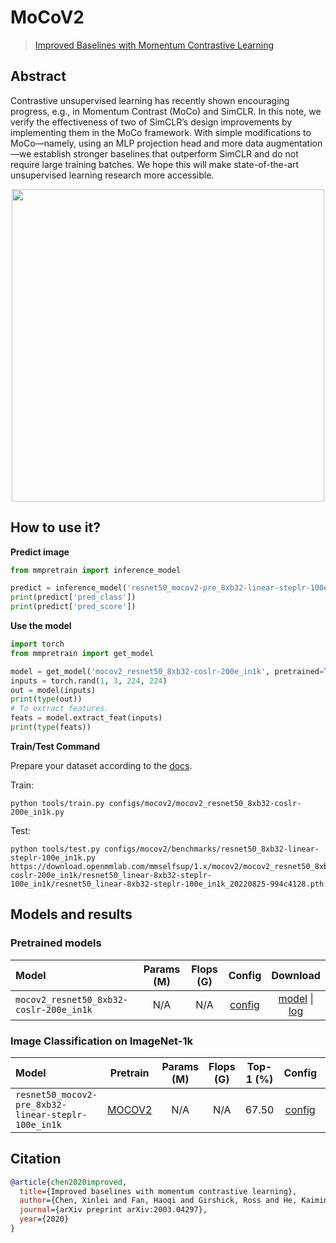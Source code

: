 # MoCoV2

> [Improved Baselines with Momentum Contrastive Learning](https://arxiv.org/abs/2003.04297)

<!-- [ALGORITHM] -->

## Abstract

Contrastive unsupervised learning has recently shown encouraging progress, e.g., in Momentum Contrast (MoCo) and SimCLR. In this note, we verify the effectiveness of two of SimCLR’s design improvements by implementing them in the MoCo framework. With simple modifications to MoCo—namely, using an MLP projection head and more data augmentation—we establish stronger baselines that outperform SimCLR and do not require large training batches. We hope this will make state-of-the-art unsupervised learning research more accessible.

<div align=center>
<img  src="https://user-images.githubusercontent.com/36138628/149720067-b65e5736-d425-45b3-93ed-6f2427fc6217.png" width="500" />
</div>

## How to use it?

<!-- [TABS-BEGIN] -->

**Predict image**

```python
from mmpretrain import inference_model

predict = inference_model('resnet50_mocov2-pre_8xb32-linear-steplr-100e_in1k', 'demo/bird.JPEG')
print(predict['pred_class'])
print(predict['pred_score'])
```

**Use the model**

```python
import torch
from mmpretrain import get_model

model = get_model('mocov2_resnet50_8xb32-coslr-200e_in1k', pretrained=True)
inputs = torch.rand(1, 3, 224, 224)
out = model(inputs)
print(type(out))
# To extract features.
feats = model.extract_feat(inputs)
print(type(feats))
```

**Train/Test Command**

Prepare your dataset according to the [docs](https://mmclassification.readthedocs.io/en/1.x/user_guides/dataset_prepare.html#prepare-dataset).

Train:

```shell
python tools/train.py configs/mocov2/mocov2_resnet50_8xb32-coslr-200e_in1k.py
```

Test:

```shell
python tools/test.py configs/mocov2/benchmarks/resnet50_8xb32-linear-steplr-100e_in1k.py https://download.openmmlab.com/mmselfsup/1.x/mocov2/mocov2_resnet50_8xb32-coslr-200e_in1k/resnet50_linear-8xb32-steplr-100e_in1k/resnet50_linear-8xb32-steplr-100e_in1k_20220825-994c4128.pth
```

<!-- [TABS-END] -->

## Models and results

### Pretrained models

| Model                                   | Params (M) | Flops (G) |                       Config                       |                                           Download                                           |
| :-------------------------------------- | :--------: | :-------: | :------------------------------------------------: | :------------------------------------------------------------------------------------------: |
| `mocov2_resnet50_8xb32-coslr-200e_in1k` |    N/A     |    N/A    | [config](mocov2_resnet50_8xb32-coslr-200e_in1k.py) | [model](https://download.openmmlab.com/mmselfsup/1.x/mocov2/mocov2_resnet50_8xb32-coslr-200e_in1k/mocov2_resnet50_8xb32-coslr-200e_in1k_20220825-b6d23c86.pth) \| [log](https://download.openmmlab.com/mmselfsup/1.x/mocov2/mocov2_resnet50_8xb32-coslr-200e_in1k/mocov2_resnet50_8xb32-coslr-200e_in1k_20220825-b6d23c86.json) |

### Image Classification on ImageNet-1k

| Model                                     |                   Pretrain                   | Params (M) | Flops (G) | Top-1 (%) |                   Config                   |                   Download                    |
| :---------------------------------------- | :------------------------------------------: | :--------: | :-------: | :-------: | :----------------------------------------: | :-------------------------------------------: |
| `resnet50_mocov2-pre_8xb32-linear-steplr-100e_in1k` | [MOCOV2](https://download.openmmlab.com/mmselfsup/1.x/mocov2/mocov2_resnet50_8xb32-coslr-200e_in1k/mocov2_resnet50_8xb32-coslr-200e_in1k_20220825-b6d23c86.pth) |    N/A     |    N/A    |   67.50   | [config](benchmarks/resnet50_8xb32-linear-steplr-100e_in1k.py) | [model](https://download.openmmlab.com/mmselfsup/1.x/mocov2/mocov2_resnet50_8xb32-coslr-200e_in1k/resnet50_linear-8xb32-steplr-100e_in1k/resnet50_linear-8xb32-steplr-100e_in1k_20220825-994c4128.pth) \| [log](https://download.openmmlab.com/mmselfsup/1.x/mocov2/mocov2_resnet50_8xb32-coslr-200e_in1k/resnet50_linear-8xb32-steplr-100e_in1k/resnet50_linear-8xb32-steplr-100e_in1k_20220825-994c4128.json) |

## Citation

```bibtex
@article{chen2020improved,
  title={Improved baselines with momentum contrastive learning},
  author={Chen, Xinlei and Fan, Haoqi and Girshick, Ross and He, Kaiming},
  journal={arXiv preprint arXiv:2003.04297},
  year={2020}
}
```
